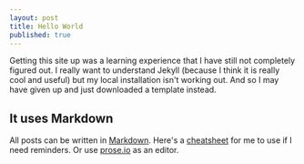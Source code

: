 ```yaml
---
layout: post
title: Hello World
published: true
---
```


Getting this site up was a learning experience that I have still not completely figured out. I really want to understand Jekyll (because I think it is really cool and useful) but my local installation isn't working out. And so I may have given up and just downloaded a template instead. 

## It uses Markdown

All posts can be written in [Markdown](http://daringfireball.net/projects/markdown/). Here's a [cheatsheet](https://github.com/adam-p/markdown-here/wiki/Markdown-Cheatsheet) for me to use if I need reminders. Or use [prose.io](prose.io) as an editor. 

